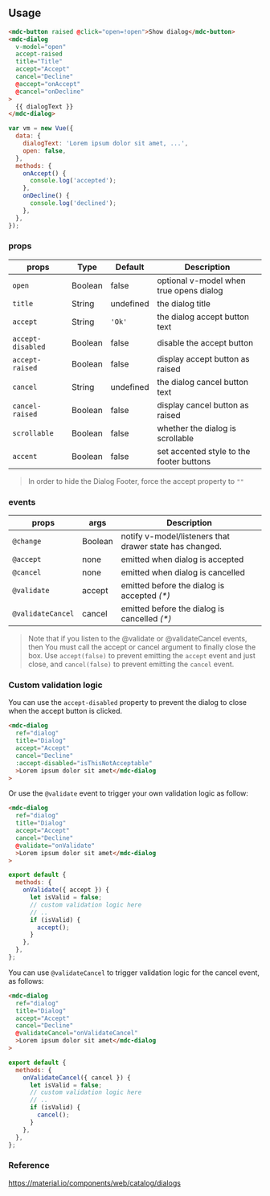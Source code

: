 ## Usage

```html
<mdc-button raised @click="open=!open">Show dialog</mdc-button>
<mdc-dialog
  v-model="open"
  accept-raised
  title="Title"
  accept="Accept"
  cancel="Decline"
  @accept="onAccept"
  @cancel="onDecline"
>
  {{ dialogText }}
</mdc-dialog>
```

```javascript
var vm = new Vue({
  data: {
    dialogText: 'Lorem ipsum dolor sit amet, ...',
    open: false,
  },
  methods: {
    onAccept() {
      console.log('accepted');
    },
    onDecline() {
      console.log('declined');
    },
  },
});
```

### props

| props             | Type    | Default   | Description                              |
| ----------------- | ------- | --------- | ---------------------------------------- |
| `open`            | Boolean | false     | optional v-model when true opens dialog  |
| `title`           | String  | undefined | the dialog title                         |
| `accept`          | String  | `'Ok'`    | the dialog accept button text            |
| `accept-disabled` | Boolean | false     | disable the accept button                |
| `accept-raised`   | Boolean | false     | display accept button as raised          |
| `cancel`          | String  | undefined | the dialog cancel button text            |
| `cancel-raised`   | Boolean | false     | display cancel button as raised          |
| `scrollable`      | Boolean | false     | whether the dialog is scrollable         |
| `accent`          | Boolean | false     | set accented style to the footer buttons |

> In order to hide the Dialog Footer, force the accept property to `""`

### events

| props             | args    | Description                                             |
| ----------------- | ------- | ------------------------------------------------------- |
| `@change`         | Boolean | notify v-model/listeners that drawer state has changed. |
| `@accept`         | none    | emitted when dialog is accepted                         |
| `@cancel`         | none    | emitted when dialog is cancelled                        |
| `@validate`       | accept  | emitted before the dialog is accepted _(\*)_            |
| `@validateCancel` | cancel  | emitted before the dialog is cancelled _(\*)_           |

> Note that if you listen to the @validate or @validateCancel events, then You must call
> the accept or cancel argument to finally close the box. Use `accept(false)` to
> prevent emitting the `accept` event and just close, and `cancel(false)` to prevent emitting
> the `cancel` event.

### Custom validation logic

You can use the `accept-disabled` property to prevent the dialog to close
when the accept button is clicked.

```html
<mdc-dialog
  ref="dialog"
  title="Dialog"
  accept="Accept"
  cancel="Decline"
  :accept-disabled="isThisNotAcceptable"
  >Lorem ipsum dolor sit amet</mdc-dialog
>
```

Or use the `@validate` event to trigger your own validation logic as follow:

```html
<mdc-dialog
  ref="dialog"
  title="Dialog"
  accept="Accept"
  cancel="Decline"
  @validate="onValidate"
  >Lorem ipsum dolor sit amet</mdc-dialog
>
```

```javascript
export default {
  methods: {
    onValidate({ accept }) {
      let isValid = false;
      // custom validation logic here
      // ..
      if (isValid) {
        accept();
      }
    },
  },
};
```

You can use `@validateCancel` to trigger validation logic for the cancel event, as follows:

```html
<mdc-dialog
  ref="dialog"
  title="Dialog"
  accept="Accept"
  cancel="Decline"
  @validateCancel="onValidateCancel"
  >Lorem ipsum dolor sit amet</mdc-dialog
>
```

```javascript
export default {
  methods: {
    onValidateCancel({ cancel }) {
      let isValid = false;
      // custom validation logic here
      // ..
      if (isValid) {
        cancel();
      }
    },
  },
};
```

### Reference

<https://material.io/components/web/catalog/dialogs>
